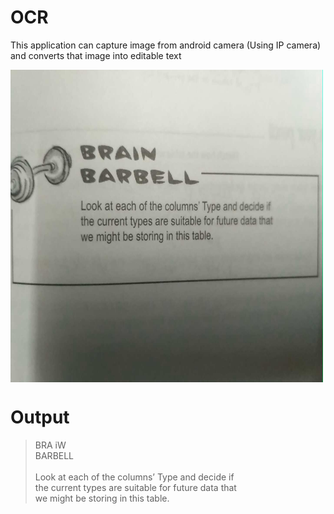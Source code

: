 # OCR
This application can capture image from android camera (Using IP camera) and converts that image into editable text


 
<a href="https://github.com/csbotla/OCR/blob/master/opencv_frame.jpeg"><img src="https://github.com/csbotla/OCR/blob/master/opencv_frame.jpeg" align="center" height="500" width="500" ></a>

# Output
>BRA iW<br>
>BARBELL<br><br>
>Look at each of the columns’ Type and decide if<br>
>the current types are suitable for future data that<br>
>we might be storing in this table.<br>
